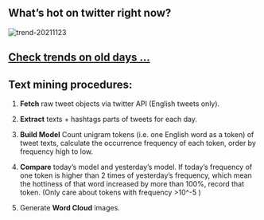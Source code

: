 ## What’s hot on twitter right now?

![trend-20211123][wordcloud]

[wordcloud]: https://raw.githubusercontent.com/xdqc/tweet-trend-everyday/master/word-cloud/trend-20211123.png?token=AF5V4P7ADR6KQBZ4CEDTNIK6AXRMU "trend-20211123"

## [Check trends on old days ...](https://github.com/xdqc/tweet-trend-everyday/tree/master/word-cloud)

## Text mining procedures:

1. **Fetch** raw tweet objects via twitter API (English tweets only).

2. **Extract** texts + hashtags parts of tweets for each day.

3. **Build Model** Count unigram tokens (i.e. one English word as a token) of tweet texts, calculate the occurrence frequency of each token, order by frequency high to low.

4. **Compare** today’s model and yesterday’s model. If today’s frequency of one token is higher than 2 times of yesterday’s frequency, which mean the hottiness of that word increased by more than 100%, record that token. (Only care about tokens with frequency >10^-5 )

5. Generate **Word Cloud** images.
